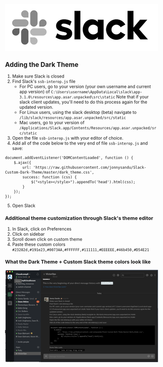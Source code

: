 ![logo](https://github.com/jonnysandu/Slack-Custom-Dark-Theme/blob/master/slack-logo-bw.png)

## Adding the Dark Theme

1) Make sure Slack is closed
2) Find Slack's `ssb-interop.js` file
    * For PC users, go to your version (your own username and current app version) of 
`C:\Users\username\AppData\Local\slack\app-3.1.0\resources\app.asar.unpacked\src\static`
Note that if your slack client updates, you'll need to do this process again for the updated version.
    * For Linux users, using the slack desktop (beta) navigate to `/lib/slack/resources/app.asar.unpacked/src/static`
    * Mac users, go to your version of 
`/Applications/Slack.app/Contents/Resources/app.asar.unpacked/src/static`
3) Open the file `ssb-interop.js` with your editor of choice.
4) Add all of the code below to the very end of file `ssb-interop.js` and save:
```
document.addEventListener('DOMContentLoaded', function () {
    $.ajax({
        url: 'https://raw.githubusercontent.com/jonnysandu/Slack-Custom-Dark-Theme/master/dark_theme.css',
        success: function (css) {
            $("<style></style>").appendTo('head').html(css);
        }
    });
});
```
5) Open Slack

### Additional theme customization through Slack's theme editor

1) In Slack, click on Preferences
2) Click on sidebar
3) Scroll down click on custom theme
4) Paste these custom colors
`#23282d,#191e23,#0073AA,#FFFFFF,#111111,#EEEEEE,#46b450,#D54E21`


### What the Dark Theme + Custom Slack theme colors look like
![dark_theme](https://github.com/jonnysandu/Slack-Custom-Dark-Theme/blob/master/dark-theme-preview.png)
